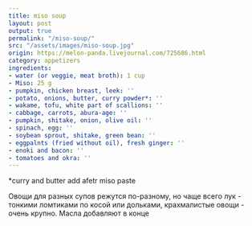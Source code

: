 ```yaml
---
title: miso soup
layout: post
output: true
permalink: "/miso-soup/"
src: "/assets/images/miso-soup.jpg"
origin: https://melon-panda.livejournal.com/725686.html
category: appetizers
ingredients:
- water (or veggie, meat broth): 1 cup
- Miso: 25 g
- pumpkin, chicken breast, leek: ''
- potato, onions, butter, curry powder*: ''
- wakame, tofu, white part of scallions: ''
- cabbage, carrots, abura-age: ''
- pumpkin, shitake, onion, olive oil: ''
- spinach, egg: ''
- soybean sprout, shitake, green bean: ''
- eggpalnts (fried without oil), fresh ginger: ''
- enoki and bacon: ''
- tomatoes and okra: ''
---
```


*curry and butter add afetr miso paste

Овощи для разных супов режутся по-разному, но чаще всего лук - тонкими ломтиками по косой или дольками, крахмалистые овощи - очень крупно. 
Масла добавляют в конце